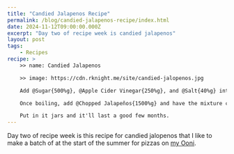 ```yaml
---
title: "Candied Jalapenos Recipe"
permalink: /blog/candied-jalapenos-recipe/index.html
date: 2024-11-12T09:00:00.000Z
excerpt: "Day two of recipe week is candied jalapenos"
layout: post
tags:
    - Recipes
recipe: >
    >> name: Candied Jalapenos

    >> image: https://cdn.rknight.me/site/candied-jalopenos.jpg

    Add @Sugar{500%g}, @Apple Cider Vinegar{250%g}, and @Salt{40%g} into saucepan and cook on medium heat until it comes to a boil. 

    Once boiling, add @Chopped Jalapeños{1500%g} and have the mixture come back to a boil and boil for ~{5%minutes}.

    Put in it jars and it'll last a good few months.
---
```


Day two of recipe week is this recipe for candied jalopenos that I like to make a batch of at the start of the summer for pizzas on [my Ooni](https://rknight.me/blog/one-year-of-pizza-making/).


